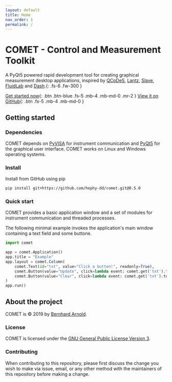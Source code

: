 ```yaml
---
layout: default
title: Home
nav_order: 1
permalink: /
---
```


# COMET - Control and Measurement Toolkit

A PyQt5 powered rapid development tool for creating graphical measurement desktop applications,
inspired by [QCoDeS](https://github.com/QCoDeS/Qcodes), [Lantz](https://github.com/LabPy/lantz),
[Slave](https://github.com/p3trus/slave), [FluidLab](https://github.com/fluiddyn/fluidlab) and
[Dash](https://github.com/plotly/dash).{: .fs-6 .fw-300 }

[Get started now](#getting-started){: .btn .btn-blue .fs-5 .mb-4 .mb-md-0 .mr-2 } [View it on GitHub](https://github.com/hephy-dd/comet){: .btn .fs-5 .mb-4 .mb-md-0 }

## Getting started

### Dependencies

COMET depends on [PyVISA](https://pyvisa.readthedocs.io/en/latest/) for instrument
communication and [PyQt5](https://www.riverbankcomputing.com/software/pyqt/intro) for the
graphical user interface. COMET works on Linux and Windows operating systems.

### Install

Install from GitHub using pip

```bash
pip install git+https://github.com/hephy-dd/comet.git@0.5.0
```

### Quick start

COMET provides a basic application window and a set of modules for instrument communication
and threaded processes.

The following minimal example invokes the application's main window containing a text
field and some buttone.

```python
import comet

app = comet.Application()
app.title = "Example"
app.layout = comet.Column(
    comet.Text(id="txt", value="Click a button!", readonly=True),
    comet.Button(value="Update", click=lambda event: comet.get('txt').text = comet.time()),
    comet.Button(value="Clear", click=lambda event: comet.get('txt').text = None)
)
app.run()
```

## About the project

COMET is &copy; 2019 by [Bernhard Arnold](https://github.com/arnobaer/).

### License

COMET is licensed under the [GNU General Public License Version 3](https://github.com/hephy-dd/comet/tree/master/LICENSE).

### Contributing

When contributing to this repository, please first discuss the change you wish to make via issue,
email, or any other method with the maintainers of this repository before making a change.
